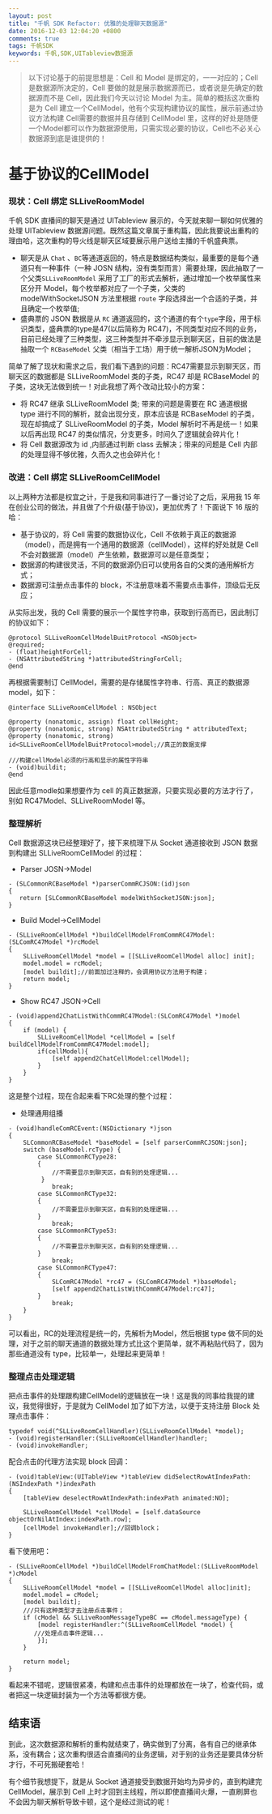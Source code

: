 ```yaml
---
layout: post
title: "千帆 SDK Refactor: 优雅的处理聊天数据源"
date: 2016-12-03 12:04:20 +0800
comments: true
tags: 千帆SDK
keywords: 千帆,SDK,UITableview数据源
---
```


> 以下讨论基于的前提思想是：Cell 和 Model 是绑定的，一一对应的；Cell 是数据源所决定的，Cell 要做的就是展示数据源而已，或者说是先确定的数据源而不是 Cell，因此我们今天以讨论 Model 为主。简单的概括这次重构是为 Cell 建立一个CellModel，他有个实现构建协议的属性，展示前通过协议方法构建 Cell需要的数据并且存储到 CellModel 里，这样的好处是随便一个Model都可以作为数据源使用，只需实现必要的协议，Cell也不必关心数据源到底是谁提供的！

# 基于协议的CellModel

### 现状：Cell 绑定 SLLiveRoomModel

千帆 SDK 直播间的聊天是通过 UITableview 展示的，今天就来聊一聊如何优雅的处理 UITableview 数据源问题。既然这篇文章属于重构篇，因此我要说出重构的理由哈，这次重构的导火线是聊天区域要展示用户送给主播的千帆盛典票。

- 聊天是从 `Chat` 、`BC`等通道返回的，特点是数据结构类似，最重要的是每个通道只有一种事件（一种 JOSN 结构，没有类型而言）需要处理，因此抽取了一个父类`SLLiveRoomModel` 采用了工厂的形式去解析，通过增加一个枚举属性来区分开 Model，每个枚举都对应了一个子类，父类的 modelWithSocketJSON 方法里根据 `route` 字段选择出一个合适的子类，并且确定一个枚举值;
- 盛典票的 JSON 数据是从 `RC` 通道返回的，这个通道的有个`type`字段，用于标识类型，盛典票的type是47(以后简称为 RC47)，不同类型对应不同的业务，目前已经处理了三种类型，这三种类型并不牵涉显示到聊天区，目前的做法是抽取一个 `RCBaseModel` 父类（相当于工场）用于统一解析JSON为Model；

简单了解了现状和需求之后，我们看下遇到的问题：RC47需要显示到聊天区，而聊天区的数据都是 SLLiveRoomModel 类的子类，RC47 却是 RCBaseModel 的子类，这块无法做到统一！对此我想了两个改动比较小的方案：

- 将 RC47 继承 SLLiveRoomModel 类; 带来的问题是需要在 RC 通道根据 type 进行不同的解析，就会出现分支，原本应该是 RCBaseModel 的子类，现在却搞成了 SLLiveRoomModel 的子类，Model 解析时不再是统一！如果以后再出现 RC47 的类似情况，分支更多，时间久了逻辑就会碎片化！
- 将 Cell 数据源改为 id ,内部通过判断 class 去解决；带来的问题是 Cell 内部的处理显得不够优雅，久而久之也会碎片化！

### 改进：Cell 绑定 SLLiveRoomCellModel

以上两种方法都是权宜之计，于是我和同事进行了一番讨论了之后，采用我 15 年在创业公司的做法，并且做了个升级(基于协议)，更加优秀了！下面说下 16 版的哈：

- 基于协议的，将 Cell 需要的数据协议化，Cell 不依赖于真正的数据源（model），而是拥有一个通用的数据源（cellModel），这样的好处就是 Cell 不会对数据源（model）产生依赖，数据源可以是任意类型；
- 数据源的构建很灵活，不同的数据源仍旧可以使用各自的父类的通用解析方式；
- 数据源可注册点击事件的 block，不注册意味着不需要点击事件，顶级后无反应；

从实际出发，我的 Cell 需要的展示一个属性字符串，获取到行高而已，因此制订的协议如下：

```objc
@protocol SLLiveRoomCellModelBuitProtocol <NSObject>
@required;
- (float)heightForCell;
- (NSAttributedString *)attributedStringForCell;
@end
```

再根据需要制订 CellModel，需要的是存储属性字符串、行高、真正的数据源model，如下：

```objc
@interface SLLiveRoomCellModel : NSObject

@property (nonatomic, assign) float cellHeight;
@property (nonatomic, strong) NSAttributedString * attributedText;
@property (nonatomic, strong) id<SLLiveRoomCellModelBuitProtocol>model;//真正的数据支撑

///构建cellModel必须的行高和显示的属性字符串
- (void)buildit;
@end
```

因此任意modle如果想要作为 cell 的真正数据源，只要实现必要的方法才行了，别如 RC47Model、SLLiveRoomModel 等。

### 整理解析

Cell 数据源这块已经整理好了，接下来梳理下从 Socket 通道接收到 JSON 数据到构建出 SLLiveRoomCellModel 的过程：

- Parser JOSN->Model

```objc
- (SLCommonRCBaseModel *)parserCommRCJSON:(id)json
{
   return [SLCommonRCBaseModel modelWithSocketJSON:json];
}
```

- Build Model->CellModel

```objc
- (SLLiveRoomCellModel *)buildCellModelFromCommRC47Model:(SLComRC47Model *)rcModel
{
    SLLiveRoomCellModel *model = [[SLLiveRoomCellModel alloc] init];
    model.model = rcModel;
    [model buildit];//前面加过注释的，会调用协议方法用于构建；
    return model;
}
```

- Show RC47 JSON->Cell

```objc
- (void)append2ChatListWithCommRC47Model:(SLComRC47Model *)model
{
    if (model) {
        SLLiveRoomCellModel *cellModel = [self buildCellModelFromCommRC47Model:model];
        if(cellModel){
            [self append2ChatCellModel:cellModel];
        }
    }
}
```

这是整个过程，现在合起来看下RC处理的整个过程：

- 处理通用组播

```objc
- (void)handleComRCEvent:(NSDictionary *)json
{
    SLCommonRCBaseModel *baseModel = [self parserCommRCJSON:json];
    switch (baseModel.rcType) {
        case SLCommonRCType28:
        {
            //不需要显示到聊天区，自有别的处理逻辑...
		 }
            break;
        case SLCommonRCType32:
        {
            //不需要显示到聊天区，自有别的处理逻辑...
        }
            break;
        case SLCommonRCType53:
        {
            //不需要显示到聊天区，自有别的处理逻辑...
        }
            break;
        case SLCommonRCType47:
        {
            SLComRC47Model *rc47 = (SLComRC47Model *)baseModel;
            [self append2ChatListWithCommRC47Model:rc47];
        }
            break;
    }
}
```

可以看出，RC的处理流程是统一的，先解析为Model，然后根据 type 做不同的处理，对于之前的聊天通道的数据处理方式比这个更简单，就不再粘贴代码了，因为那些通道没有 type，比较单一，处理起来更简单！

### 整理点击处理逻辑

把点击事件的处理跟构建CellModel的逻辑放在一块！这是我的同事给我提的建议，我觉得很好，于是就为 CellModel 加了如下方法，以便于支持注册 Block 处理点击事件：

```objc
typedef void(^SLLiveRoomCellHandler)(SLLiveRoomCellModel *model);
- (void)registerHandler:(SLLiveRoomCellHandler)handler;
- (void)invokeHandler;
```

配合点击的代理方法实现 block 回调：

```objc
- (void)tableView:(UITableView *)tableView didSelectRowAtIndexPath:(NSIndexPath *)indexPath
{
    [tableView deselectRowAtIndexPath:indexPath animated:NO];

    SLLiveRoomCellModel *cellModel = [self.dataSource objectOrNilAtIndex:indexPath.row];
    [cellModel invokeHandler];//回调block；
}
```

看下使用吧：

```objc
- (SLLiveRoomCellModel *)buildCellModelFromChatModel:(SLLiveRoomModel *)cModel
{
    SLLiveRoomCellModel *model = [[SLLiveRoomCellModel alloc]init];
    model.model = cModel;
    [model buildit];
    ///只有这种类型才去注册点击事件；
    if (cModel && SLLiveRoomMessageTypeBC == cModel.messageType) {
        [model registerHandler:^(SLLiveRoomCellModel *model) {
	   ///处理点击事件逻辑...
        }];
    }

    return model;
}
```
看起来不错呢，逻辑很紧凑，构建和点击事件的处理都放在一块了，检查代码，或者把这一块逻辑封装为一个方法等都很方便。

## 结束语

到此，这次数据源和解析的重构就结束了，确实做到了分离，各有自己的继承体系，没有耦合；这次重构很适合直播间的业务逻辑，对于别的业务还是要具体分析才行，不可死搬硬套哈！

有个细节我想提下，就是从 Socket 通道接受到数据开始均为异步的，直到构建完 CellModel，展示到 Cell 上时才回到主线程，所以即使直播间火爆，一直刷屏也不会因为聊天解析导致卡顿，这个是经过测试的呢！
